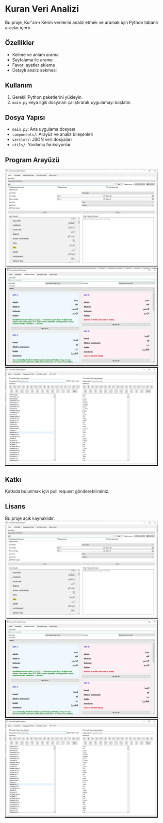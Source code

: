 # Kuran Veri Analizi

Bu proje, Kur'an-ı Kerim verilerini analiz etmek ve aramak için Python tabanlı araçlar içerir.

## Özellikler
- Kelime ve anlam arama
- Sayfalama ile arama
- Favori ayetler ekleme
- Detaylı analiz sekmesi

## Kullanım
1. Gerekli Python paketlerini yükleyin.
2. `main.py` veya ilgili dosyaları çalıştırarak uygulamayı başlatın.

## Dosya Yapısı
- `main.py`: Ana uygulama dosyası
- `components/`: Arayüz ve analiz bileşenleri
- `veriler/`: JSON veri dosyaları
- `utils/`: Yardımcı fonksiyonlar

## Program Arayüzü

![Arayüz 1](images/arayuz1.png)
![Arayüz 2](images/arayuz2.png)
![Arayüz 3](images/arayuz3.png)


## Katkı
Katkıda bulunmak için pull request gönderebilirsiniz.

## Lisans
Bu proje açık kaynaklıdır.
![Arayüz 1](images/arayuz1.png)
![Arayüz 2](images/arayuz2.png)
![Arayüz 3](images/arayuz3.png)
